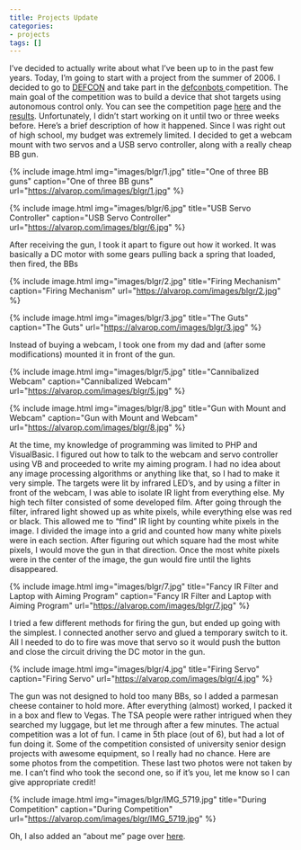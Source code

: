 ```yaml
---
title: Projects Update
categories:
- projects
tags: []
---
```

I’ve decided to actually write about what I’ve been up to in the past few years. Today, I’m going to start with a project from the summer of 2006. I decided to go to <a href="http://www.defcon.org/">DEFCON</a> and take part in the <a href="http://defconbots.org/">defconbots </a>competition. The main goal of the competition was to build a device that shot targets using autonomous control only. You can see the competition page <a href="http://defconbots.org/defcon14/">here</a> and the <a href="http://defconbots.org/defcon14/final_results.php">results</a>. Unfortunately, I didn’t start working on it until two or three weeks before.
Here’s a brief description of how it happened. Since I was right out of high school, my budget was extremely limited. I decided to get a webcam mount with two servos and a USB servo controller, along with a really cheap BB gun.

{% include image.html
            img="images/blgr/1.jpg"
            title="One of three BB guns"
            caption="One of three BB guns"
            url="https://alvarop.com/images/blgr/1.jpg" %}

{% include image.html
            img="images/blgr/6.jpg"
            title="USB Servo Controller"
            caption="USB Servo Controller"
            url="https://alvarop.com/images/blgr/6.jpg" %}

After receiving the gun, I took it apart to figure out how it worked. It was basically a DC motor with some gears pulling back a spring that loaded, then fired, the BBs

{% include image.html
            img="images/blgr/2.jpg"
            title="Firing Mechanism"
            caption="Firing Mechanism"
            url="https://alvarop.com/images/blgr/2.jpg" %}

{% include image.html
            img="images/blgr/3.jpg"
            title="The Guts"
            caption="The Guts"
            url="https://alvarop.com/images/blgr/3.jpg" %}

Instead of buying a webcam, I took one from my dad and (after some modifications) mounted it in front of the gun.

{% include image.html
            img="images/blgr/5.jpg"
            title="Cannibalized Webcam"
            caption="Cannibalized Webcam"
            url="https://alvarop.com/images/blgr/5.jpg" %}

{% include image.html
            img="images/blgr/8.jpg"
            title="Gun with Mount and Webcam"
            caption="Gun with Mount and Webcam"
            url="https://alvarop.com/images/blgr/8.jpg" %}

At the time, my knowledge of programming was limited to PHP and VisualBasic. I figured out how to talk to the webcam and servo controller using VB and proceeded to write my aiming program. I had no idea about any image processing algorithms or anything like that, so I had to make it very simple. The targets were lit by infrared LED’s, and by using a filter in front of the webcam, I was able to isolate IR light from everything else. My high tech filter consisted of some developed film. After going through the filter, infrared light showed up as white pixels, while everything else was red or black. This allowed me to “find” IR light by counting white pixels in the image. I divided the image into a grid and counted how many white pixels were in each section. After figuring out which square had the most white pixels, I would move the gun in that direction. Once the most white pixels were in the center of the image, the gun would fire until the lights disappeared.

{% include image.html
            img="images/blgr/7.jpg"
            title="Fancy IR Filter and Laptop with Aiming Program"
            caption="Fancy IR Filter and Laptop with Aiming Program"
            url="https://alvarop.com/images/blgr/7.jpg" %}

I tried a few different methods for firing the gun, but ended up going with the simplest. I connected another servo and glued a temporary switch to it. All I needed to do to fire was move that servo so it would push the button and close the circuit driving the DC motor in the gun.

{% include image.html
            img="images/blgr/4.jpg"
            title="Firing Servo"
            caption="Firing Servo"
            url="https://alvarop.com/images/blgr/4.jpg" %}

The gun was not designed to hold too many BBs, so I added a parmesan cheese container to hold more. After everything (almost) worked, I packed it in a box and flew to Vegas. The TSA people were rather intrigued when they searched my luggage, but let me through after a few minutes.
The actual competition was a lot of fun. I came in 5th place (out of 6), but had a lot of fun doing it. Some of the competition consisted of university senior design projects with awesome equipment, so I really had no chance. Here are some photos from the competition. These last two photos were not taken by me. I can’t find who took the second one, so if it’s you, let me know so I can give appropriate credit!

{% include image.html
            img="images/blgr/IMG_5719.jpg"
            title="During Competition"
            caption="During Competition"
            url="https://alvarop.com/images/blgr/IMG_5719.jpg" %}

Oh, I also added an “about me” page over <a href="/about">here</a>.
